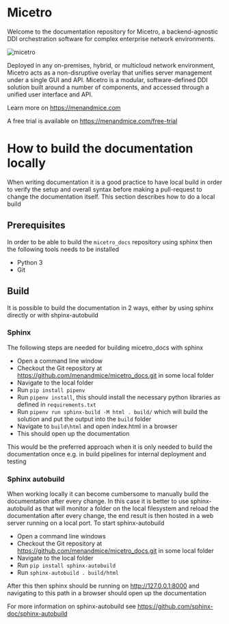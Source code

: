 # Micetro

Welcome to the documentation repository for Micetro, a backend-agnostic DDI orchestration software for complex enterprise network environments.

![micetro](https://user-images.githubusercontent.com/7282347/137749200-e209daf1-f00b-4489-9b0e-419d9928259c.png)


Deployed in any on-premises, hybrid, or multicloud network environment, Micetro acts as a non-disruptive overlay that unifies server management under a single GUI and API. Micetro is a modular, software-defined DDI solution built around a number of components, and accessed through a unified user interface and API.

Learn more on https://menandmice.com

A free trial is available on https://menandmice.com/free-trial

# How to build the documentation locally
When writing documentation it is a good practice to have local build in order to verify the setup and overall syntax before making a pull-request to change the documentation itself. This section describes how to do a local build

## Prerequisites
In order to be able to build the `micetro_docs` repository using sphinx then the following tools needs to be installed
  * Python 3
  * Git

## Build
It is possible to build the documentation in 2 ways, either by using sphinx directly or with shpinx-autobuild

### Sphinx
The following steps are needed for building micetro_docs with sphinx
 * Open a command line window
 * Checkout the Git repository at https://github.com/menandmice/micetro_docs.git in some local folder
 * Navigate to the local folder
 * Run `pip install pipenv`
 * Run `pipenv install`, this should install the necessary python libraries as defined in `requirements.txt`
 * Run `pipenv run sphinx-build -M html . build/` which will build the solution and put the output into the `build` folder
 * Navigate to `build\html` and open index.html in a browser
 * This should open up the documentation

This would be the preferred approach when it is only needed to build the documentation once e.g. in build pipelines for internal deployment and testing

### Sphinx autobuild
When working locally it can become cumbersome to manually build the documentation after every change. In this case it is better to use sphinx-autobuild as that will monitor a folder on the local filesystem and reload the documentation after every change, the end result is then hosted in a web server running on a local port. To start sphinx-autobuild
  * Open a command line windows
  * Checkout the Git repository at https://github.com/menandmice/micetro_docs.git in some local folder
  * Navigate to the local folder
  * Run `pip install sphinx-autobuild`
  * Run `sphinx-autobuild . build/html`

After this then sphinx should be running on http://127.0.0.1:8000 and navigating to this path in a browser should open up the documentation

For more information on sphinx-autobuild see https://github.com/sphinx-doc/sphinx-autobuild
